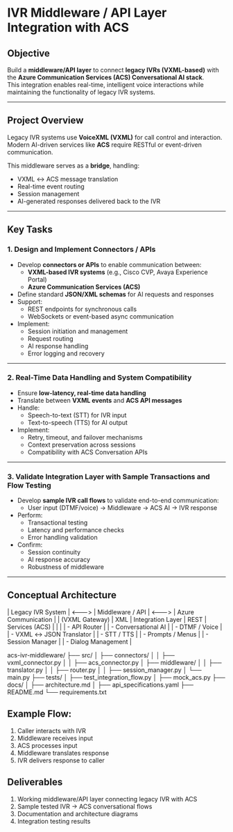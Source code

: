 # IVR Middleware / API Layer Integration with ACS

##  Objective
Build a **middleware/API layer** to connect **legacy IVRs (VXML-based)** with the **Azure Communication Services (ACS) Conversational AI stack**.  
This integration enables real-time, intelligent voice interactions while maintaining the functionality of legacy IVR systems.

---

##  Project Overview
Legacy IVR systems use **VoiceXML (VXML)** for call control and interaction.  
Modern AI-driven services like **ACS** require RESTful or event-driven communication.

This middleware serves as a **bridge**, handling:
- VXML ↔ ACS message translation
- Real-time event routing
- Session management
- AI-generated responses delivered back to the IVR

---

##  Key Tasks

### 1. Design and Implement Connectors / APIs
- Develop **connectors or APIs** to enable communication between:
  - **VXML-based IVR systems** (e.g., Cisco CVP, Avaya Experience Portal)
  - **Azure Communication Services (ACS)**
- Define standard **JSON/XML schemas** for AI requests and responses
- Support:
  - REST endpoints for synchronous calls
  - WebSockets or event-based async communication
- Implement:
  - Session initiation and management  
  - Request routing  
  - AI response handling  
  - Error logging and recovery  

---

### 2. Real-Time Data Handling and System Compatibility
- Ensure **low-latency, real-time data handling**
- Translate between **VXML events** and **ACS API messages**
- Handle:
  - Speech-to-text (STT) for IVR input
  - Text-to-speech (TTS) for AI output
- Implement:
  - Retry, timeout, and failover mechanisms  
  - Context preservation across sessions  
  - Compatibility with ACS Conversation APIs  

---

### 3. Validate Integration Layer with Sample Transactions and Flow Testing
- Develop **sample IVR call flows** to validate end-to-end communication:
  - User input (DTMF/voice) → Middleware → ACS AI → IVR response
- Perform:
  - Transactional testing  
  - Latency and performance checks  
  - Error handling validation  
- Confirm:
  - Session continuity  
  - AI response accuracy  
  - Robustness of middleware  

---

##  Conceptual Architecture

| Legacy IVR System | <---> | Middleware / API | <---> | Azure Communication |
| (VXML Gateway) | XML | Integration Layer | REST | Services (ACS) |
| | | - API Router | | - Conversational AI |
| - DTMF / Voice | | - VXML ↔ JSON Translator | | - STT / TTS |
| - Prompts / Menus | | - Session Manager | | - Dialog Management |


acs-ivr-middleware/
├── src/
│ ├── connectors/
│ │ ├── vxml_connector.py
│ │ ├── acs_connector.py
│ ├── middleware/
│ │ ├── translator.py
│ │ ├── router.py
│ │ ├── session_manager.py
│ └── main.py
├── tests/
│ ├── test_integration_flow.py
│ ├── mock_acs.py
├── docs/
│ ├── architecture.md
│ ├── api_specifications.yaml
├── README.md
└── requirements.txt


## Example Flow: 

1. Caller interacts with IVR
2. Middleware receives input
3. ACS processes input
4. Middleware translates response
5. IVR delivers response to caller

## Deliverables

1. Working middleware/API layer connecting legacy IVR with ACS
2. Sample tested IVR → ACS conversational flows
3. Documentation and architecture diagrams
4. Integration testing results
